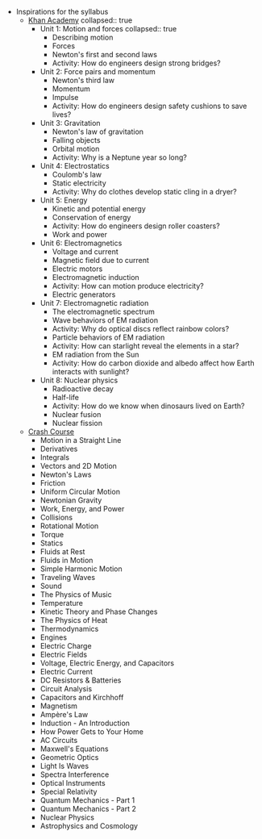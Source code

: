 - Inspirations for the syllabus
	- [Khan Academy](https://www.khanacademy.org/science/highschool-physics)
	  collapsed:: true
		- Unit 1: Motion and forces
		  collapsed:: true
			- Describing motion
			- Forces
			- Newton's first and second laws
			- Activity: How do engineers design strong bridges?
		- Unit 2: Force pairs and momentum
			- Newton's third law
			- Momentum
			- Impulse
			- Activity: How do engineers design safety cushions to save lives?
		- Unit 3: Gravitation
			- Newton's law of gravitation
			- Falling objects
			- Orbital motion
			- Activity: Why is a Neptune year so long?
		- Unit 4: Electrostatics
			- Coulomb's law
			- Static electricity
			- Activity: Why do clothes develop static cling in a dryer?
		- Unit 5: Energy
			- Kinetic and potential energy
			- Conservation of energy
			- Activity: How do engineers design roller coasters?
			- Work and power
		- Unit 6: Electromagnetics
			- Voltage and current
			- Magnetic field due to current
			- Electric motors
			- Electromagnetic induction
			- Activity: How can motion produce electricity?
			- Electric generators
		- Unit 7: Electromagnetic radiation
			- The electromagnetic spectrum
			- Wave behaviors of EM radiation
			- Activity: Why do optical discs reflect rainbow colors?
			- Particle behaviors of EM radiation
			- Activity: How can starlight reveal the elements in a star?
			- EM radiation from the Sun
			- Activity: How do carbon dioxide and albedo affect how Earth interacts with sunlight?
		- Unit 8: Nuclear physics
			- Radioactive decay
			- Half-life
			- Activity: How do we know when dinosaurs lived on Earth?
			- Nuclear fusion
			- Nuclear fission
	- [Crash Course](https://www.youtube.com/playlist?list=PL8dPuuaLjXtN0ge7yDk_UA0ldZJdhwkoV)
		- Motion in a Straight Line
		- Derivatives
		- Integrals
		- Vectors and 2D Motion
		- Newton's Laws
		- Friction
		- Uniform Circular Motion
		- Newtonian Gravity
		- Work, Energy, and Power
		- Collisions
		- Rotational Motion
		- Torque
		- Statics
		- Fluids at Rest
		- Fluids in Motion
		- Simple Harmonic Motion
		- Traveling Waves
		- Sound
		- The Physics of Music
		- Temperature
		- Kinetic Theory and Phase Changes
		- The Physics of Heat
		- Thermodynamics
		- Engines
		- Electric Charge
		- Electric Fields
		- Voltage, Electric Energy, and Capacitors
		- Electric Current
		- DC Resistors & Batteries
		- Circuit Analysis
		- Capacitors and Kirchhoff
		- Magnetism
		- Ampère's Law
		- Induction - An Introduction
		- How Power Gets to Your Home
		- AC Circuits
		- Maxwell's Equations
		- Geometric Optics
		- Light Is Waves
		- Spectra Interference
		- Optical Instruments
		- Special Relativity
		- Quantum Mechanics - Part 1
		- Quantum Mechanics - Part 2
		- Nuclear Physics
		- Astrophysics and Cosmology